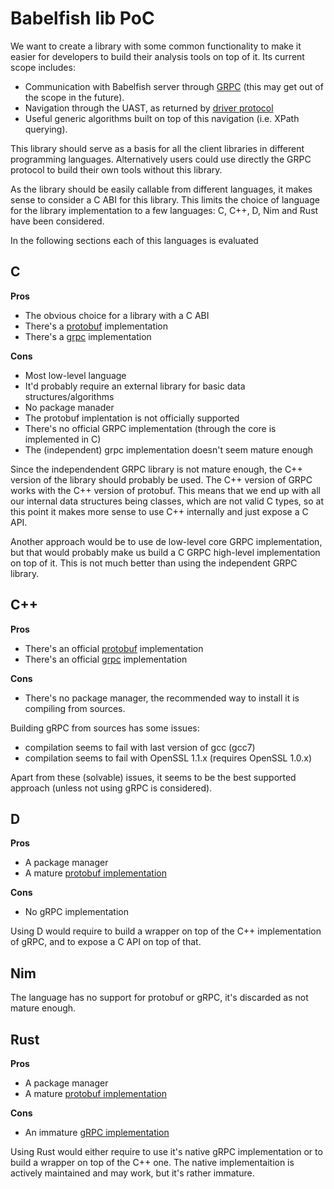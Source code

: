 # Babelfish lib PoC

We want to create a library
with some common functionality
to make it easier for developers
to build their analysis tools on top of it.
Its current scope includes:

- Communication with Babelfish server
  through [GRPC](http://www.grpc.io/)
  (this may get out of the scope in the future).
- Navigation through the UAST,
  as returned by [driver protocol](https://doc.bblf.sh/driver/protocol.html)
- Useful generic algorithms
  built on top of this navigation
  (i.e. XPath  querying).


This library should serve as a basis
for all the client libraries
in different programming languages.
Alternatively users could use directly the GRPC protocol
to build their own tools without this library.

As the library should be easily callable from different languages,
it makes sense to consider a C ABI for this library.
This limits the choice of language for the library implementation
to a few languages:
C, C++, D, Nim and Rust have been considered.

In the following sections each of this languages is evaluated

## C

**Pros**
- The obvious choice for a library with a C ABI
- There's a [protobuf](https://github.com/protobuf-c/protobuf-c) implementation
- There's a [grpc](https://github.com/protobuf-c/protobuf-c-rpc) implementation

**Cons**
- Most low-level language
- It'd probably require an external library for basic data structures/algorithms
- No package manader
- The protobuf implentation is not officially supported
- There's no official GRPC implementation (through the core is implemented in C)
- The (independent) grpc implementation doesn't seem mature enough

Since the independendent GRPC library is not mature enough,
the C++ version of the library should probably be used.
The C++ version of GRPC works with the C++ version of protobuf.
This means that we end up with all our internal data structures being classes,
which are not valid C types,
so at this point it makes more sense to use C++ internally
and just expose a C API.

Another approach would be to use de low-level core GRPC implementation,
but that would probably make us build
a C GRPC high-level implementation on top of it.
This is not much better than using the independent GRPC library.

## C++

**Pros**
- There's an official
  [protobuf](https://developers.google.com/protocol-buffers/docs/cpptutorial)
  implementation
- There's an official [grpc](http://www.grpc.io/docs/quickstart/cpp.html)
  implementation

**Cons**
- There's no package manager,
  the recommended way to install it is compiling from sources.
  
Building gRPC from sources has some issues:
- compilation seems to fail with last version of gcc (gcc7)
- compilation seems to fail with OpenSSL 1.1.x (requires OpenSSL 1.0.x)

Apart from these (solvable) issues,
it seems to be the best supported approach
(unless not using gRPC is considered).

## D

**Pros**
- A package manager
- A mature
  [protobuf implementation](https://github.com/msoucy/dproto)

**Cons**
- No gRPC implementation

Using D would require to build
a wrapper on top of the C++ implementation of gRPC,
and to expose a C API on top of that.

## Nim

The language has no support for protobuf or gRPC, it's discarded as not mature
enough.

## Rust

**Pros**
- A package manager
- A mature
  [protobuf implementation](https://github.com/stepancheg/rust-protobuf)

**Cons**
- An immature [gRPC implementation](https://github.com/stepancheg/grpc-rust)

Using Rust would either require to use it's native gRPC implementation
or to build a wrapper on top of the C++ one.
The native implementaition is actively maintained and may work,
but it's rather immature.